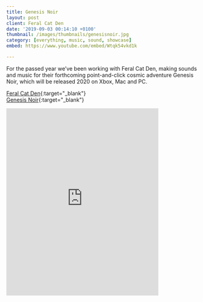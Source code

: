 ```yaml
---
title: Genesis Noir
layout: post
client: Feral Cat Den
date: '2019-09-03 00:14:10 +0100'
thumbnail: /images/thumbnails/genesisnoir.jpg
category: [everything, music, sound, showcase]
embed: https://www.youtube.com/embed/Wtqk54vkd1k

---
```


For the passed year we’ve been working with Feral Cat Den, making sounds and music for their forthcoming point-and-click cosmic adventure Genesis Noir, which will be released  2020 on Xbox, Mac and PC.


[Feral Cat Den](http://feralcatden.com/){:target="_blank"}  
[Genesis Noir](http://genesisnoirgame.com/){:target="_blank"}
  
  
<iframe style="border: 0; width: 400px; height: 492px;" src="https://bandcamp.com/EmbeddedPlayer/track=3588290004/size=large/bgcol=333333/linkcol=ffffff/tracklist=false/transparent=true/" seamless><a href="http://skillbard.bandcamp.com/track/miss-mass-theme-free-download">Miss Mass Theme (Free Download) by Skillbard</a></iframe>